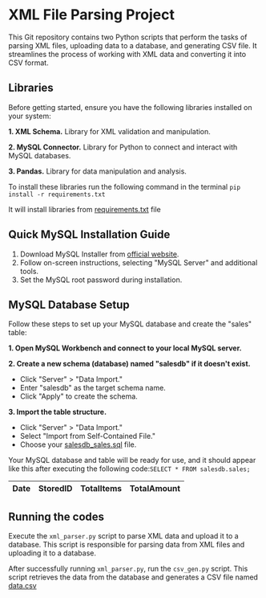 # XML File Parsing Project

This Git repository contains two Python scripts that perform the tasks of parsing XML files, uploading data to a database, and generating CSV file. It streamlines the process of working with XML data and converting it into CSV format.

## Libraries

Before getting started, ensure you have the following libraries installed on your system:

**1. XML Schema.** Library for XML validation and manipulation.

**2. MySQL Connector.** Library for Python to connect and interact with MySQL databases.

**3. Pandas.** Library for data manipulation and analysis.

To install these libraries run the following command in the terminal `pip install -r requirements.txt`

It will install libraries from [requirements.txt](requirements.txt) file

## Quick MySQL Installation Guide

1. Download MySQL Installer from [official website](https://dev.mysql.com/downloads/installer/).
2. Follow on-screen instructions, selecting "MySQL Server" and additional tools.
3. Set the MySQL root password during installation.

## MySQL Database Setup

Follow these steps to set up your MySQL database and create the "sales" table:

**1. Open MySQL Workbench and connect to your local MySQL server.**

**2. Create a new schema (database) named "salesdb" if it doesn't exist.**
   - Click "Server" > "Data Import."
   - Enter "salesdb" as the target schema name.
   - Click "Apply" to create the schema.

**3. Import the table structure.**

   - Click "Server" > "Data Import."
   - Select "Import from Self-Contained File."
   - Choose your [salesdb_sales.sql](salesdb_sales) file.

Your MySQL database and table will be ready for use, and it should appear like this after executing the following code:`SELECT * FROM salesdb.sales;`

| Date | StoredID | TotalItems | TotalAmount |
|------|----------|------------|-------------|

## Running the codes

Execute the `xml_parser.py` script to parse XML data and upload it to a database. This script is responsible for parsing data from XML files and uploading it to a database.

After successfully running `xml_parser.py`, run the `csv_gen.py` script. This script retrieves the data from the database and generates a CSV file named [data.csv](data.csv)
